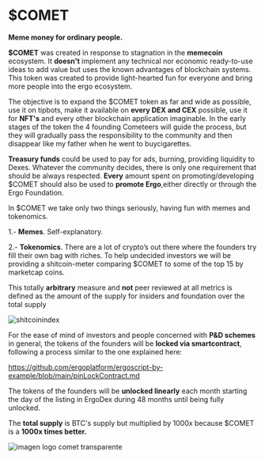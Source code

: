 # $COMET
**Meme money for ordinary people.**

**$COMET** was created in response to stagnation in the **memecoin** ecosystem. It **doesn't** implement any technical nor economic ready-to-use ideas to add value but uses the known advantages of blockchain systems. This token was created to provide light-hearted fun for everyone and bring more people into the ergo ecosystem.

The objective is to expand the $COMET token as far and wide as possible, use it on tipbots, make it available on **every DEX and CEX** possible, use it for **NFT's** and every other blockchain application imaginable. In the early stages of the token the 4 founding Cometeers will guide the process, but they will gradually pass the responsibility to the community and then disappear like my father when he went to buycigarettes.

**Treasury funds** could be used to pay for ads, burning, providing liquidity to Dexes. Whatever the community decides, there is only one requirement that should be always respected. **Every** amount spent on promoting/developing $COMET should also be used to **promote Ergo**,either directly or through the Ergo Foundation.

In $COMET we take only two things seriously, having fun with memes and tokenomics.

  1.- **Memes**. Self-explanatory. 
  
  2.- **Tokenomics**. There are a lot of crypto’s out there where the founders try fill their own bag with riches. To help undecided investors we will be providing a shitcoin-meter comparing $COMET to some of the top 15 by marketcap coins.
  
This totally **arbitrary** measure and **not** peer reviewed at all metrics is defined as the amount of the supply for insiders and foundation over the total supply

![shitcoinindex](https://user-images.githubusercontent.com/93827823/140611988-e78701be-9d19-4871-bfdf-9f80668cfbc8.png)

For the ease of mind of investors and people concerned with **P&D schemes** in general, the tokens of the founders will be **locked via smartcontract**, following a process similar to the one explained here:

https://github.com/ergoplatform/ergoscript-by-example/blob/main/pinLockContract.md

The tokens of the founders will be **unlocked linearly** each month starting the day of the listing in ErgoDex during 48 months until being fully unlocked.

The **total supply** is BTC's supply but multiplied by 1000x because $COMET is a **1000x times better.**


![imagen logo comet transparente](https://user-images.githubusercontent.com/93827823/140612044-ddd5e8e8-3bd9-4533-a998-f91892722eec.png)

